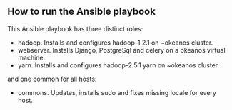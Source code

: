 How to run the Ansible playbook
---

This Ansible playbook has three distinct roles:
 - hadoop. Installs and configures hadoop-1.2.1 on ~okeanos cluster. 
 - webserver. Installs Django, PostgreSql and celery on a okeanos virtual machine.
 - yarn. Installs and configures hadoop-2.5.1 yarn on ~okeanos cluster.

and one common for all hosts:
 - commons. Updates, installs sudo and fixes missing locale for every host.
